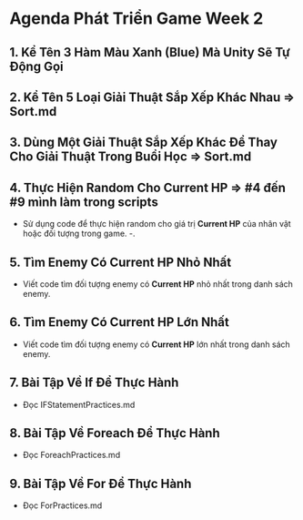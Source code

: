 # Agenda Phát Triển Game Week 2

## 1. Kể Tên 3 Hàm Màu Xanh (Blue) Mà Unity Sẽ Tự Động Gọi

## 2. Kể Tên 5 Loại Giải Thuật Sắp Xếp Khác Nhau => Sort.md

## 3. Dùng Một Giải Thuật Sắp Xếp Khác Để Thay Cho Giải Thuật Trong Buổi Học => Sort.md

## 4. Thực Hiện Random Cho Current HP => #4 đến #9 mình làm trong scripts

- Sử dụng code để thực hiện random cho giá trị **Current HP** của nhân vật hoặc đối tượng trong game. -.

## 5. Tìm Enemy Có Current HP Nhỏ Nhất

- Viết code tìm đối tượng enemy có **Current HP** nhỏ nhất trong danh sách enemy.

## 6. Tìm Enemy Có Current HP Lớn Nhất

- Viết code tìm đối tượng enemy có **Current HP** lớn nhất trong danh sách enemy.

## 7. Bài Tập Về If Để Thực Hành

- Đọc IFStatementPractices.md

## 8. Bài Tập Về Foreach Để Thực Hành

- Đọc ForeachPractices.md

## 9. Bài Tập Về For Để Thực Hành

- Đọc ForPractices.md
